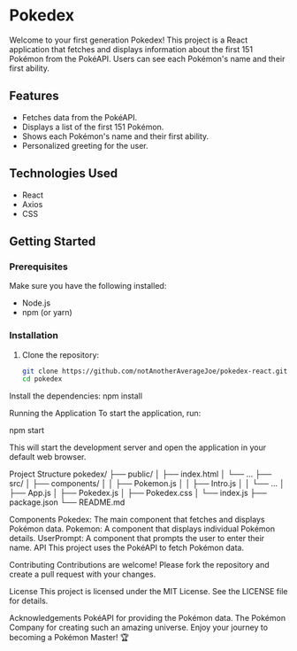 # Pokedex

Welcome to your first generation Pokedex! This project is a React application that fetches and displays information about the first 151 Pokémon from the PokéAPI. Users can see each Pokémon's name and their first ability.

## Features

- Fetches data from the PokéAPI.
- Displays a list of the first 151 Pokémon.
- Shows each Pokémon's name and their first ability.
- Personalized greeting for the user.

## Technologies Used

- React
- Axios
- CSS

## Getting Started

### Prerequisites

Make sure you have the following installed:

- Node.js
- npm (or yarn)

### Installation

1. Clone the repository:

   ```bash
   git clone https://github.com/notAnotherAverageJoe/pokedex-react.git
   cd pokedex
   ```

Install the dependencies:
npm install

Running the Application
To start the application, run:

npm start

This will start the development server and open the application in your default web browser.

Project Structure
pokedex/
├── public/
│ ├── index.html
│ └── ...
├── src/
│ ├── components/
│ │ ├── Pokemon.js
│ │ ├── Intro.js
│ │ └── ...
│ ├── App.js
│ ├── Pokedex.js
│ ├── Pokedex.css
│ └── index.js
├── package.json
└── README.md

Components
Pokedex: The main component that fetches and displays Pokémon data.
Pokemon: A component that displays individual Pokémon details.
UserPrompt: A component that prompts the user to enter their name.
API
This project uses the PokéAPI to fetch Pokémon data.

Contributing
Contributions are welcome! Please fork the repository and create a pull request with your changes.

License
This project is licensed under the MIT License. See the LICENSE file for details.

Acknowledgements
PokéAPI for providing the Pokémon data.
The Pokémon Company for creating such an amazing universe.
Enjoy your journey to becoming a Pokémon Master! 🏆

